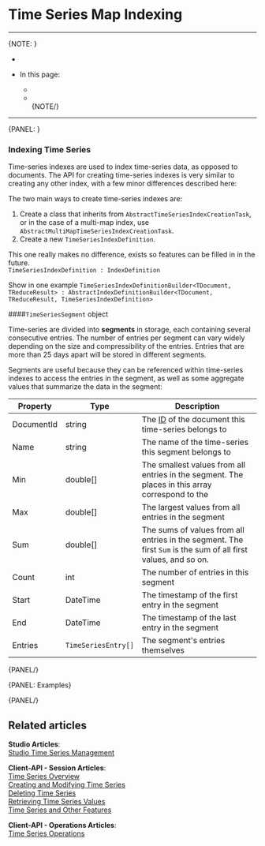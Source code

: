 ﻿# Time Series Map Indexing  
---

{NOTE: }

*  
  
* In this page:  
  * []()  
  * []()  
{NOTE/}

---

{PANEL: }

### Indexing Time Series  

Time-series indexes are used to index time-series data, as opposed to documents. 
The API for creating time-series indexes is very similar to creating any other index, 
with a few minor differences described here:  

The two main ways to create time-series indexes are:
1. Create a class that inherits from `AbstractTimeSeriesIndexCreationTask`, or in the 
case of a multi-map index, use `AbstractMultiMapTimeSeriesIndexCreationTask`.
2. Create a new `TimeSeriesIndexDefinition`.

This one really makes no difference, exists so features can be filled in in the future.  
`TimeSeriesIndexDefinition : IndexDefinition`

Show in one example
`TimeSeriesIndexDefinitionBuilder<TDocument, TReduceResult> : AbstractIndexDefinitionBuilder<TDocument, TReduceResult, TimeSeriesIndexDefinition>`

####`TimeSeriesSegment` object

Time-series are divided into **segments** in storage, each containing several consecutive entries. The 
number of entries per segment can vary widely depending on the size and compressibility of the entries. 
Entries that are more than 25 days apart will be stored in different segments.  

Segments are useful because they can be referenced within time-series indexes to access the entries in 
the segment, as well as some aggregate values that summarize the data in the segment:  

| Property | Type | Description |
| - | - | - |
| DocumentId | string | The [ID]() of the document this time-series belongs to |
| Name | string | The name of the time-series this segment belongs to |
| Min | double[] | The smallest values from all entries in the segment. The places in this array correspond to the  |
| Max | double[] | The largest values from all entries in the segment |
| Sum | double[] | The sums of values from all entries in the segment. The first `Sum` is the sum of all first values, and so on. |
| Count | int | The number of entries in this segment |
| Start | DateTime | The timestamp of the first entry in the segment |
| End | DateTime | The timestamp of the last entry in the segment |
| Entries | `TimeSeriesEntry[]` | The segment's entries themselves |
{PANEL/}

{PANEL: Examples}

{PANEL/}
## Related articles
**Studio Articles**:  
[Studio Time Series Management]()  

**Client-API - Session Articles**:  
[Time Series Overview]()  
[Creating and Modifying Time Series]()  
[Deleting Time Series]()  
[Retrieving Time Series Values]()  
[Time Series and Other Features]()  

**Client-API - Operations Articles**:  
[Time Series Operations]()  
